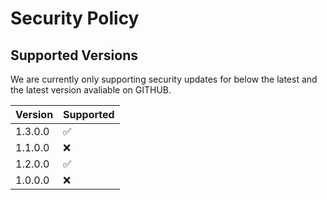 # Security Policy

## Supported Versions

We are currently only supporting security updates for below the latest and the latest version avaliable on GITHUB.

| Version | Supported          |
| ------- | ------------------ |
| 1.3.0.0   | :white_check_mark: |
| 1.1.0.0   | :x:                |
| 1.2.0.0   | :white_check_mark: |
| 1.0.0.0   | :x:                |


